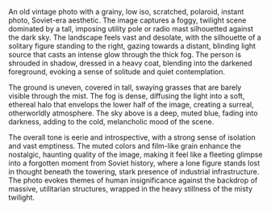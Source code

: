 An old vintage photo with a grainy, low iso, scratched, polaroid, instant photo, Soviet-era aesthetic. The image captures a foggy, twilight scene dominated by a tall, imposing utility pole or radio mast silhouetted against the dark sky. The landscape feels vast and desolate, with the silhouette of a solitary figure standing to the right, gazing towards a distant, blinding light source that casts an intense glow through the thick fog. The person is shrouded in shadow, dressed in a heavy coat, blending into the darkened foreground, evoking a sense of solitude and quiet contemplation.

The ground is uneven, covered in tall, swaying grasses that are barely visible through the mist. The fog is dense, diffusing the light into a soft, ethereal halo that envelops the lower half of the image, creating a surreal, otherworldly atmosphere. The sky above is a deep, muted blue, fading into darkness, adding to the cold, melancholic mood of the scene.

The overall tone is eerie and introspective, with a strong sense of isolation and vast emptiness. The muted colors and film-like grain enhance the nostalgic, haunting quality of the image, making it feel like a fleeting glimpse into a forgotten moment from Soviet history, where a lone figure stands lost in thought beneath the towering, stark presence of industrial infrastructure. The photo evokes themes of human insignificance against the backdrop of massive, utilitarian structures, wrapped in the heavy stillness of the misty twilight.